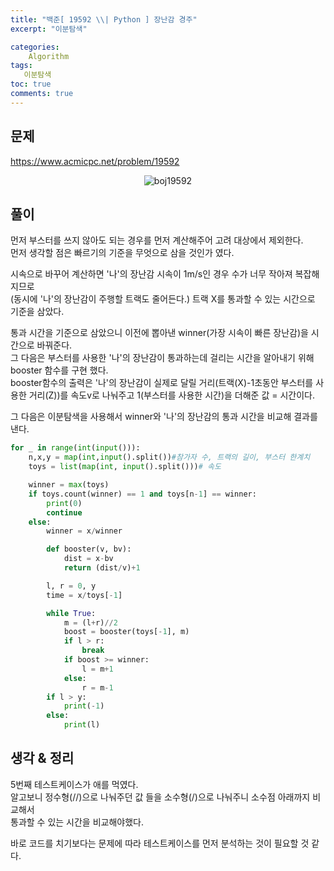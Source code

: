 ```yaml
---
title: "백준[ 19592 \\| Python ] 장난감 경주"
excerpt: "이분탐색"

categories:
    Algorithm
tags:
   이분탐색
toc: true
comments: true
---
```

## 문제  
<https://www.acmicpc.net/problem/19592>
<p align = "center"><img alt = "boj19592" src = "../../assets/images/boj/19592.png"></p>  

## 풀이  
먼저 부스터를 쓰지 않아도 되는 경우를 먼저 계산해주어 고려 대상에서 제외한다.  
먼저 생각할 점은 빠르기의 기준을 무엇으로 삼을 것인가 였다.  

시속으로 바꾸어 계산하면 '나'의 장난감 시속이 1m/s인 경우 수가 너무 작아져 복잡해지므로  
(동시에 '나'의 장난감이 주행할 트랙도 줄어든다.) 트랙 X를 통과할 수 있는 시간으로 기준을 삼았다.  

통과 시간을 기준으로 삼았으니 이전에 뽑아낸 winner(가장 시속이 빠른 장난감)을 시간으로 바꿔준다.  
그 다음은 부스터를 사용한 '나'의 장난감이 통과하는데 걸리는 시간을 알아내기 위해 booster 함수를 구현 했다.  
booster함수의 출력은 '나'의 장난감이 실제로 달릴 거리(트랙(X)-1초동안 부스터를 사용한 거리(Z))를 속도v로 나눠주고 1(부스터를 사용한 시간)을 더해준 값 = 시간이다.  
  
그 다음은 이분탐색을 사용해서 winner와 '나'의 장난감의 통과 시간을 비교해 결과를 낸다.  

```python
for _ in range(int(input())):
    n,x,y = map(int,input().split())#참가자 수, 트랙의 길이, 부스터 한계치
    toys = list(map(int, input().split()))# 속도

    winner = max(toys)    
    if toys.count(winner) == 1 and toys[n-1] == winner:
        print(0)
        continue
    else:
        winner = x/winner

        def booster(v, bv):
            dist = x-bv
            return (dist/v)+1

        l, r = 0, y
        time = x/toys[-1]

        while True:
            m = (l+r)//2
            boost = booster(toys[-1], m)
            if l > r:
                break
            if boost >= winner:
                l = m+1
            else:
                r = m-1
        if l > y:
            print(-1)
        else:
            print(l)
```
## 생각 & 정리  
5번째 테스트케이스가 애를 먹였다.  
알고보니 정수형(//)으로 나눠주던 값 들을 소수형(/)으로 나눠주니 소수점 아래까지 비교해서  
통과할 수 있는 시간을 비교해야했다.  

바로 코드를 치기보다는 문제에 따라 테스트케이스를 먼저 분석하는 것이 필요할 것 같다. 

